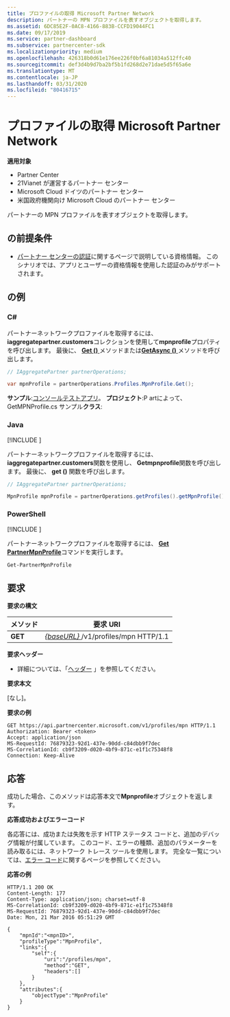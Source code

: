 ```yaml
---
title: プロファイルの取得 Microsoft Partner Network
description: パートナーの MPN プロファイルを表すオブジェクトを取得します。
ms.assetid: 6DC85E2F-0AC8-4166-883B-CCFD19044FC1
ms.date: 09/17/2019
ms.service: partner-dashboard
ms.subservice: partnercenter-sdk
ms.localizationpriority: medium
ms.openlocfilehash: 426318b0d61e176ee226f0bf6a81034a512ffc40
ms.sourcegitcommit: def3d4b9d7ba2bf5b1fd268d2e71dae5d5f65a6e
ms.translationtype: MT
ms.contentlocale: ja-JP
ms.lasthandoff: 03/31/2020
ms.locfileid: "80416715"
---
```

# <a name="get-microsoft-partner-network-profile"></a>プロファイルの取得 Microsoft Partner Network

**適用対象**

- Partner Center
- 21Vianet が運営するパートナー センター
- Microsoft Cloud ドイツのパートナー センター
- 米国政府機関向け Microsoft Cloud のパートナー センター

パートナーの MPN プロファイルを表すオブジェクトを取得します。

## <a name="span-idprerequisitesspan-idprerequisitesspan-idprerequisitesprerequisites"></a><span id="Prerequisites"/><span id="prerequisites"/><span id="PREREQUISITES"/>の前提条件

- [パートナー センターの認証](partner-center-authentication.md)に関するページで説明している資格情報。 このシナリオでは、アプリとユーザーの資格情報を使用した認証のみがサポートされます。

## <a name="span-idexamplesspan-idexamplesspan-idexamplesexamples"></a><span id="Examples"/><span id="examples"><span id="EXAMPLES"/>の例

### <a name="c"></a>C#

パートナーネットワークプロファイルを取得するには、 **iaggregatepartner.customers**コレクションを使用して**mpnprofile**プロパティを呼び出します。 最後に、 [**Get ()** ](https://docs.microsoft.com/dotnet/api/microsoft.store.partnercenter.profiles.impnprofile.get)メソッドまたは[**GetAsync ()** ](https://docs.microsoft.com/dotnet/api/microsoft.store.partnercenter.profiles.impnprofile.getasync)メソッドを呼び出します。

``` csharp
// IAggregatePartner partnerOperations;

var mpnProfile = partnerOperations.Profiles.MpnProfile.Get();
```

**サンプル**:[コンソールテストアプリ](console-test-app.md)。 **プロジェクト**:P artによって、GetMPNProfile.cs サンプル**クラス**:

### <a name="java"></a>Java

[!INCLUDE [<Partner Center Java SDK support details>](<../includes/java-sdk-support.md>)]

パートナーネットワークプロファイルを取得するには、 **iaggregatepartner.customers**関数を使用し、 **Getmpnprofile**関数を呼び出します。 最後に、 **get ()** 関数を呼び出します。

```java
// IAggregatePartner partnerOperations;

MpnProfile mpnProfile = partnerOperations.getProfiles().getMpnProfile().get();
```

### <a name="powershell"></a>PowerShell

[!INCLUDE [<Partner Center PowerShell module support details>](<../includes/powershell-module-support.md>)]

パートナーネットワークプロファイルを取得するには、 [**Get PartnerMpnProfile**](https://github.com/Microsoft/Partner-Center-PowerShell/blob/master/docs/help/Get-PartnerMpnProfile.md)コマンドを実行します。

```powershell
Get-PartnerMpnProfile
```

## <a name="span-idrequestspan-idrequestspan-idrequestrequest"></a><span id="Request"/><span id="request"/><span id="REQUEST"/>要求

**要求の構文**

| メソッド  | 要求 URI                                                          |
|---------|----------------------------------------------------------------------|
| **GET** | [ *{baseURL}* ](partner-center-rest-urls.md)/v1/profiles/mpn HTTP/1.1 |

 
**要求ヘッダー**

- 詳細については、「[ヘッダー](headers.md) 」を参照してください。

**要求本文**

[なし]。

**要求の例**

```http
GET https://api.partnercenter.microsoft.com/v1/profiles/mpn HTTP/1.1
Authorization: Bearer <token>
Accept: application/json
MS-RequestId: 76879323-92d1-437e-90dd-c84dbb9f7dec
MS-CorrelationId: cb9f3209-d020-4bf9-871c-e1f1c75348f8
Connection: Keep-Alive
```

## <a name="span-idresponsespan-idresponsespan-idresponseresponse"></a><span id="Response"/><span id="response"/><span id="RESPONSE"/>応答

成功した場合、このメソッドは応答本文で**Mpnprofile**オブジェクトを返します。

**応答成功およびエラーコード**

各応答には、成功または失敗を示す HTTP ステータス コードと、追加のデバッグ情報が付属しています。 このコード、エラーの種類、追加のパラメーターを読み取るには、ネットワーク トレース ツールを使用します。 完全な一覧については、[エラー コード](error-codes.md)に関するページを参照してください。

**応答の例**

```http
HTTP/1.1 200 OK
Content-Length: 177
Content-Type: application/json; charset=utf-8
MS-CorrelationId: cb9f3209-d020-4bf9-871c-e1f1c75348f8
MS-RequestId: 76879323-92d1-437e-90dd-c84dbb9f7dec
Date: Mon, 21 Mar 2016 05:51:29 GMT

{
    "mpnId":"<mpnID>",
    "profileType":"MpnProfile",
    "links":{
        "self":{
            "uri":"/profiles/mpn",
            "method":"GET",
            "headers":[]
        }
    },
    "attributes":{
        "objectType":"MpnProfile"
    }
}
```